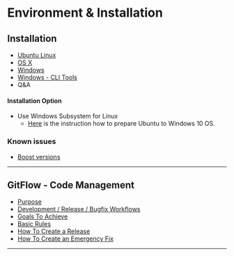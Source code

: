 # Environment & Installation

## Installation 

- [Ubuntu Linux](/developers/installation/build_ubuntu.md#building-on-ubuntu)
- [OS X](/developers/installation/build_osx.md#building-on-os-x)
- [Windows](/developers/installation/build_windows.md#building-on-windows)
- [Windows - CLI Tools](/developers/installation/windows_cli_tool.md#cli-wallet-on-windows-x64)
- Q&A

#### Installation  Option
- Use Windows Subsystem for Linux
  - [Here](/developers/installation/wsl.md#windows-subsystem-for-linux-wsl) is the instruction how to prepare Ubuntu to Windows 10 OS.

### Known issues

- [Boost versions](/developers/installation/boost_versions.md#boost-version)

***

## GitFlow - Code Management

- [Purpose](/developers/installation/bitshares_core_gitflow.md)
- [Development / Release / Bugfix Workflows](/developers/installation/bitshares_core_gitflow.md#development--release--bugfix-workflows)
- [Goals To Achieve](/developers/installation/bitshares_core_gitflow.md#goals-to-achieve)
- [Basic Rules](/developers/installation/bitshares_core_gitflow.md#basic-rules)
- [How To Create a Release](/developers/installation/bitshares_core_gitflow.md#how-to-create-a-release)
- [How To Create an Emergency Fix](/developers/installation/bitshares_core_gitflow.md#how-to-create-an-emergency-fix)


***
